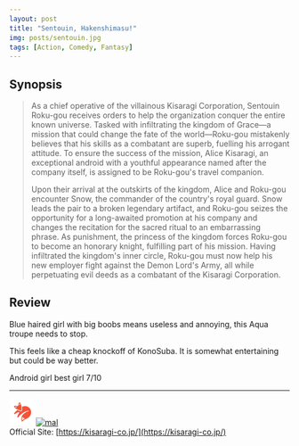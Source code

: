 ```yaml
---
layout: post
title: "Sentouin, Hakenshimasu!"
img: posts/sentouin.jpg 
tags: [Action, Comedy, Fantasy]
---
```


## Synopsis
>As a chief operative of the villainous Kisaragi Corporation, Sentouin Roku-gou receives orders to help the organization conquer the entire known universe. Tasked with infiltrating the kingdom of Grace—a mission that could change the fate of the world—Roku-gou mistakenly believes that his skills as a combatant are superb, fuelling his arrogant attitude. To ensure the success of the mission, Alice Kisaragi, an exceptional android with a youthful appearance named after the company itself, is assigned to be Roku-gou's travel companion.
>
>Upon their arrival at the outskirts of the kingdom, Alice and Roku-gou encounter Snow, the commander of the country's royal guard. Snow leads the pair to a broken legendary artifact, and Roku-gou seizes the opportunity for a long-awaited promotion at his company and changes the recitation for the sacred ritual to an embarrassing phrase. As punishment, the princess of the kingdom forces Roku-gou to become an honorary knight, fulfilling part of his mission. Having infiltrated the kingdom's inner circle, Roku-gou must now help his new employer fight against the Demon Lord's Army, all while perpetuating evil deeds as a combatant of the Kisaragi Corporation.

## Review
Blue haired girl with big boobs means useless and annoying, this Aqua troupe needs to stop.

This feels like a cheap knockoff of KonoSuba. It is somewhat entertaining but could be way better.
   
Android girl best girl 7/10

---

[![kitsu](..\assets\img\kitsu.png)](https://kitsu.io/anime/sentouin-hakenshimasu)[![mal](..\assets\img\mal.ico)](https://myanimelist.net/anime/41456/Sentouin_Hakenshimasu)  
Official Site: [https://kisaragi-co.jp/](https://kisaragi-co.jp/)  